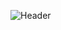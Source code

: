![Header](https://capsule-render.vercel.app/api?type=Waving&color=timeGradient&height=200&animation=fadeIn&section=header&text=ScAllay&fontSize=70)
